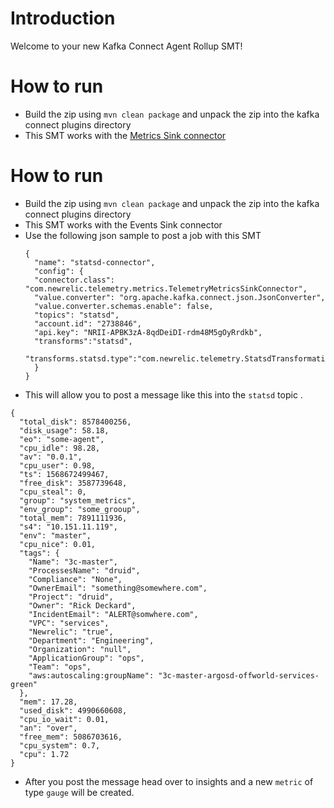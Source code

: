 # Introduction

Welcome to your new Kafka Connect Agent Rollup SMT!

# How to run

- Build the zip using `mvn clean package` and unpack the zip into the kafka connect plugins directory
- This SMT works with the [Metrics Sink connector](https://github.com/newrelic/kafka-connect-newrelic/tree/master/connector#create-a-telemetry-events-connector-job)
# How to run

- Build the zip using `mvn clean package` and unpack the zip into the kafka connect plugins directory
- This SMT works with the Events Sink connector
- Use the following json sample to post a job with this SMT 
    ```
    {
      "name": "statsd-connector",
      "config": {
      "connector.class": "com.newrelic.telemetry.metrics.TelemetryMetricsSinkConnector",
      "value.converter": "org.apache.kafka.connect.json.JsonConverter",
      "value.converter.schemas.enable": false,
      "topics": "statsd",
      "account.id": "2738846",
      "api.key": "NRII-APBK3zA-8qdDeiDI-rdm48M5gOyRrdkb",
      "transforms":"statsd",
      "transforms.statsd.type":"com.newrelic.telemetry.StatsdTransformation"
      }
    }
    ```
- This will allow you to post a message like this into the `statsd` topic .    
```
{
  "total_disk": 8578400256,
  "disk_usage": 58.18,
  "eo": "some-agent",
  "cpu_idle": 98.28,
  "av": "0.0.1",
  "cpu_user": 0.98,
  "ts": 1568672499467,
  "free_disk": 3587739648,
  "cpu_steal": 0,
  "group": "system_metrics",
  "env_group": "some_grooup",
  "total_mem": 7891111936,
  "s4": "10.151.11.119",
  "env": "master",
  "cpu_nice": 0.01,
  "tags": {
    "Name": "3c-master",
    "ProcessesName": "druid",
    "Compliance": "None",
    "OwnerEmail": "something@somewhere.com",
    "Project": "druid",
    "Owner": "Rick Deckard",
    "IncidentEmail": "ALERT@somwhere.com",
    "VPC": "services",
    "Newrelic": "true",
    "Department": "Engineering",
    "Organization": "null",
    "ApplicationGroup": "ops",
    "Team": "ops",
    "aws:autoscaling:groupName": "3c-master-argosd-offworld-services-green"
  },
  "mem": 17.28,
  "used_disk": 4990660608,
  "cpu_io_wait": 0.01,
  "an": "over",
  "free_mem": 5086703616,
  "cpu_system": 0.7,
  "cpu": 1.72
}
```
- After you post the message head over to insights and a new `metric`  of type `gauge` will be created.
